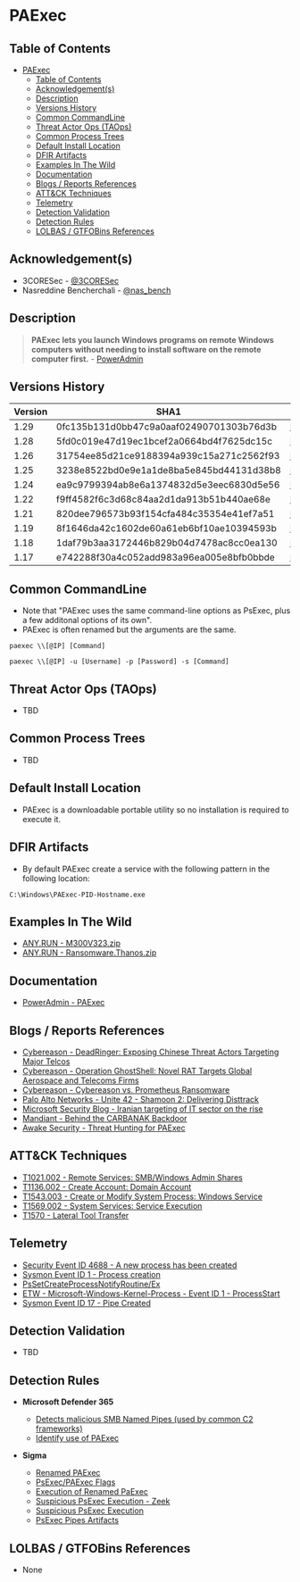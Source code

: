 # PAExec

## Table of Contents

- [PAExec](#paexec)
  - [Table of Contents](#table-of-contents)
  - [Acknowledgement(s)](#acknowledgements)
  - [Description](#description)
  - [Versions History](#versions-history)
  - [Common CommandLine](#common-commandline)
  - [Threat Actor Ops (TAOps)](#threat-actor-ops-taops)
  - [Common Process Trees](#common-process-trees)
  - [Default Install Location](#default-install-location)
  - [DFIR Artifacts](#dfir-artifacts)
  - [Examples In The Wild](#examples-in-the-wild)
  - [Documentation](#documentation)
  - [Blogs / Reports References](#blogs--reports-references)
  - [ATT&CK Techniques](#attck-techniques)
  - [Telemetry](#telemetry)
  - [Detection Validation](#detection-validation)
  - [Detection Rules](#detection-rules)
  - [LOLBAS / GTFOBins References](#lolbas--gtfobins-references)

## Acknowledgement(s)

- 3CORESec - [@3CORESec](https://twitter.com/3CORESec)
- Nasreddine Bencherchali - [@nas_bench](https://twitter.com/nas_bench)

## Description

> **PAExec lets you launch Windows programs on remote Windows computers without needing to install software on the remote computer first.** - [PowerAdmin](https://www.poweradmin.com/paexec/)

## Versions History

| Version | SHA1                                     | VT                                                                                                                   |
|---------|------------------------------------------|----------------------------------------------------------------------------------------------------------------------|
| 1.29    | 0fc135b131d0bb47c9a0aaf02490701303b76d3b | [LINK](https://www.virustotal.com/gui/file/ab50d8d707b97712178a92bbac74ccc2a5699eb41c17aa77f713ff3e568dcedb)                                                                                                             |
| 1.28    | 5fd0c019e47d19ec1bcef2a0664bd4f7625dc15c | [LINK](https://www.virustotal.com/gui/file/da36e983e207e7def052bb44513fffd7b1a84c45f6275b33e95a92197295188a)                                                                                                             |
| 1.26    | 31754ee85d21ce9188394a939c15a271c2562f93 | [LINK](https://www.virustotal.com/gui/file/01a461ad68d11b5b5096f45eb54df9ba62c5af413fa9eb544eacb598373a26bc)                                                                                                             |
| 1.25    | 3238e8522bd0e9e1a1de8ba5e845bd44131d38b8 | [LINK](https://www.virustotal.com/gui/file/ee0667582457d6b87f69d5457b9d51b5c8a021eea663cd1491fb0aabff98e4b2)                                                                                                             |
| 1.24    | ea9c9799394ab8e6a1374832d5e3eec6830d5e56 | [LINK](https://www.virustotal.com/gui/file/ba4a2878a2ee148052333266f8ae3e0004e03bf4419e0961aa631c69ae4735fb)                                                                                                             |
| 1.22    | f9ff4582f6c3d68c84aa2d1da913b51b440ae68e | [LINK](https://www.virustotal.com/gui/file/c7fb20f529ae2e544acf54dd3ef53bd669f89abebe79c9330eaa374995b29779)                                                                                                             |
| 1.21    | 820dee796573b93f154cfa484c35354e41ef7a51 | [LINK](https://www.virustotal.com/gui/file/550512c2a3651313d031160323379b7ef75df82ada415dbddbbac869334f4a2a)                                                                                                             |
| 1.19    | 8f1646da42c1602de60a61eb6bf10ae10394593b | [LINK](https://www.virustotal.com/gui/file/2760eb4e047484cbfeb007be497ccfa0841003fcfb472652d46df531f3bb3e1c)                                                                                                             |
| 1.18    | 1daf79b3aa3172446b829b04d7478ac8cc0ea130 | [LINK](https://www.virustotal.com/gui/file/4badeff9903c6f347e6158a12ca05b87ba282496bb0785a481bf28d53dd4d1d0)                                                                                                             |
| 1.17    | e742288f30a4c052add983a96ea005e8bfb0bbde | [LINK](https://www.virustotal.com/gui/file/e0596038c0de0de80b81f086d72c24393077593de0e8dc906a3c3fdd98795018)                                                                                                             |

## Common CommandLine

- Note that "PAExec uses the same command-line options as PsExec, plus a few additonal options of its own".
- PAExec is often renamed but the arguments are the same.

```batch
paexec \\[@IP] [Command]

paexec \\[@IP] -u [Username] -p [Password] -s [Command]
```

## Threat Actor Ops (TAOps)

- TBD

## Common Process Trees

- TBD

## Default Install Location

- PAExec is a downloadable portable utility so no installation is required to execute it.

## DFIR Artifacts

- By default PAExec create a service with the following pattern in the following location:

```batch
C:\Windows\PAExec-PID-Hostname.exe
```

## Examples In The Wild

- [ANY.RUN - M300V323.zip](https://app.any.run/tasks/e3e86e64-2890-4ce8-b827-2918ca3c9355/)
- [ANY.RUN - Ransomware.Thanos.zip](https://app.any.run/tasks/3b3996ac-8891-4a9f-aa2f-0ba95b63973f/)

## Documentation

- [PowerAdmin - PAExec](https://www.poweradmin.com/paexec/)

## Blogs / Reports References

- [Cybereason - DeadRinger: Exposing Chinese Threat Actors Targeting Major Telcos](https://www.cybereason.com/blog/deadringer-exposing-chinese-threat-actors-targeting-major-telcos)
- [Cybereason - Operation GhostShell: Novel RAT Targets Global Aerospace and Telecoms Firms](https://www.cybereason.com/blog/operation-ghostshell-novel-rat-targets-global-aerospace-and-telecoms-firms)
- [Cybereason - Cybereason vs. Prometheus Ransomware](https://www.cybereason.com/blog/cybereason-vs.-prometheus-ransomware)
- [Palo Alto Networks - Unite 42 - Shamoon 2: Delivering Disttrack](https://unit42.paloaltonetworks.com/unit42-shamoon-2-delivering-disttrack/)
- [Microsoft Security Blog - Iranian targeting of IT sector on the rise](https://www.microsoft.com/security/blog/2021/11/18/iranian-targeting-of-it-sector-on-the-rise/)
- [Mandiant - Behind the CARBANAK Backdoor](https://www.mandiant.com/resources/behind-the-carbanak-backdoor)
- [Awake Security - Threat Hunting for PAExec](https://awakesecurity.com/blog/threat-hunting-for-paexec/)

## ATT&CK Techniques

- [T1021.002 - Remote Services: SMB/Windows Admin Shares](https://attack.mitre.org/techniques/T1021/002)
- [T1136.002 - Create Account: Domain Account](https://attack.mitre.org/techniques/T1136/002)
- [T1543.003 - Create or Modify System Process: Windows Service](https://attack.mitre.org/techniques/T1543/003)
- [T1569.002 - System Services: Service Execution](https://attack.mitre.org/techniques/T1021/002)
- [T1570 - Lateral Tool Transfer](https://attack.mitre.org/techniques/T1570)

## Telemetry

- [Security Event ID 4688 - A new process has been created](https://www.ultimatewindowssecurity.com/securitylog/encyclopedia/event.aspx?eventID=4688)
- [Sysmon Event ID 1 - Process creation](https://www.ultimatewindowssecurity.com/securitylog/encyclopedia/event.aspx?eventid=90001)
- [PsSetCreateProcessNotifyRoutine/Ex](https://docs.microsoft.com/en-us/windows-hardware/drivers/ddi/ntddk/nf-ntddk-pssetcreateprocessnotifyroutineex)
- [ETW - Microsoft-Windows-Kernel-Process - Event ID 1 - ProcessStart](https://github.com/nasbench/EVTX-ETW-Resources)
- [Sysmon Event ID 17 - Pipe Created](https://www.ultimatewindowssecurity.com/securitylog/encyclopedia/event.aspx?eventid=90017)

## Detection Validation

- TBD

## Detection Rules

- **Microsoft Defender 365**
  - [Detects malicious SMB Named Pipes (used by common C2 frameworks)](https://github.com/microsoft/Microsoft-365-Defender-Hunting-Queries/blob/master/Command%20and%20Control/C2-NamedPipe.md)
  - [Identify use of PAExec](https://www.microsoft.com/security/blog/2021/11/18/iranian-targeting-of-it-sector-on-the-rise/)

- **Sigma**
  - [Renamed PAExec](https://github.com/SigmaHQ/sigma/blob/master/rules/windows/process_creation/win_susp_renamed_paexec.yml)
  - [PsExec/PAExec Flags](https://github.com/SigmaHQ/sigma/blob/master/rules/windows/process_creation/win_susp_psexex_paexec_flags.yml)
  - [Execution of Renamed PaExec](https://github.com/SigmaHQ/sigma/blob/master/rules/windows/process_creation/win_renamed_paexec.yml)
  - [Suspicious PsExec Execution - Zeek](https://github.com/SigmaHQ/sigma/blob/master/rules/network/zeek/zeek_smb_converted_win_susp_psexec.yml)
  - [Suspicious PsExec Execution](https://github.com/SigmaHQ/sigma/blob/master/rules/windows/builtin/win_susp_psexec.yml)
  - [PsExec Pipes Artifacts](https://github.com/SigmaHQ/sigma/blob/master/rules/windows/pipe_created/sysmon_psexec_pipes_artifacts.yml)

## LOLBAS / GTFOBins References

- None
